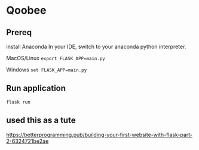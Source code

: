 # Qoobee

##  Prereq

install Anaconda
In your IDE, switch to your anaconda python interpreter.

MacOS/Linux
`export FLASK_APP=main.py`

Windows
`set FLASK_APP=main.py`

## Run application

`flask run`

## used this as a tute

https://betterprogramming.pub/building-your-first-website-with-flask-part-2-6324721be2ae